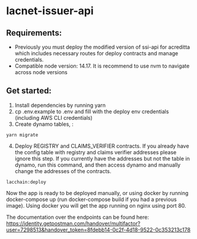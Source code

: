 # lacnet-issuer-api

## Requirements:

<ul>
<li>Previously you must deploy the modified version of ssi-api for acreditta which includes necessary routes for deploy contracts and manage credentials.</li>
<li>Compatible node version: 14.17. It is recommend to use nvm to navigate across node versions</li>
</ul>


## Get started:

1. Install dependencies by running yarn
2. cp .env.example to .env and fill with the deploy env credentials (including AWS CLI credentials)
3. Create dynamo tables, :
```
yarn migrate

```
4. Deploy REGISTRY and CLAIMS_VERIFIER contracts. If you already have the config table with registry and claims verifier addresses please ignore this step. If you currently have the addresses but not the table in dynamo, run this command, and then access dynamo and manually change the addresses of the contracts.
```
lacchain:deploy

```

Now the app is ready to be deployed manually, or using docker by running docker-compose up (run docker-compose build if you had a previous image). Using docker you will get the app running on nginx using port 80.

The documentation over the endpoints can be found here: <a href="https://identity.getpostman.com/handover/multifactor?user=7298513&handover_token=8fdebb14-0c2f-4d18-9522-0c353213c178">https://identity.getpostman.com/handover/multifactor?user=7298513&handover_token=8fdebb14-0c2f-4d18-9522-0c353213c178</a>